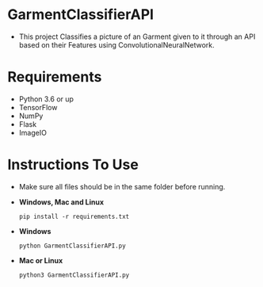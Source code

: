 # GarmentClassifierAPI
- This project Classifies a picture of an Garment given to it through an API based on their Features using ConvolutionalNeuralNetwork.

# Requirements
- Python 3.6 or up
- TensorFlow
- NumPy
- Flask
- ImageIO

# Instructions To Use
- Make sure all files should be in the same folder before running.

- **Windows, Mac and Linux**
  ```
  pip install -r requirements.txt
  ```
- **Windows**
  ```
  python GarmentClassifierAPI.py
  ```
- **Mac or Linux**
  ```
  python3 GarmentClassifierAPI.py
  ```
